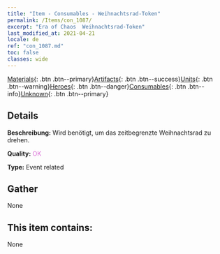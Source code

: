 ```yaml
---
title: "Item - Consumables - Weihnachtsrad-Token"
permalink: /Items/con_1087/
excerpt: "Era of Chaos  Weihnachtsrad-Token"
last_modified_at: 2021-04-21
locale: de
ref: "con_1087.md"
toc: false
classes: wide
---
```

 [Materials](/de/Items/){: .btn .btn--primary}[Artifacts](/de/Items/Artifacts/){: .btn .btn--success}[Units](/de/Items/Units/){: .btn .btn--warning}[Heroes](/de/Items/Heroes/){: .btn .btn--danger}[Consumables](/de/Items/Consumables/){: .btn .btn--info}[Unknown](/de/Items/Unknown/){: .btn .btn--primary}

## Details
 **Beschreibung:** Wird benötigt, um das zeitbegrenzte Weihnachtsrad zu drehen.

 **Quality:** <span style="color: #DA70D6">OK</span>

 **Type:** Event related

## Gather

  None

## This item contains:

  None

